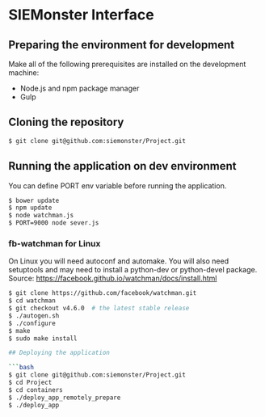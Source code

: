 # SIEMonster Interface

## Preparing the environment for development
Make all of the following prerequisites are installed on the development machine:

- Node.js and npm package manager
- Gulp

## Cloning the repository
  
```bash
$ git clone git@github.com:siemonster/Project.git
```

## Running the application on dev environment
You can define PORT env variable before running the application.

```bash
$ bower update
$ npm update
$ node watchman.js
$ PORT=9000 node sever.js
```

### fb-watchman for Linux
On Linux you will need autoconf and automake. You will also need setuptools and may need to install a python-dev or python-devel package.
Source: https://facebook.github.io/watchman/docs/install.html

```bash
$ git clone https://github.com/facebook/watchman.git
$ cd watchman
$ git checkout v4.6.0  # the latest stable release
$ ./autogen.sh
$ ./configure
$ make
$ sudo make install

## Deploying the application

```bash
$ git clone git@github.com:siemonster/Project.git
$ cd Project
$ cd containers
$ ./deploy_app_remotely_prepare
$ ./deploy_app
```
